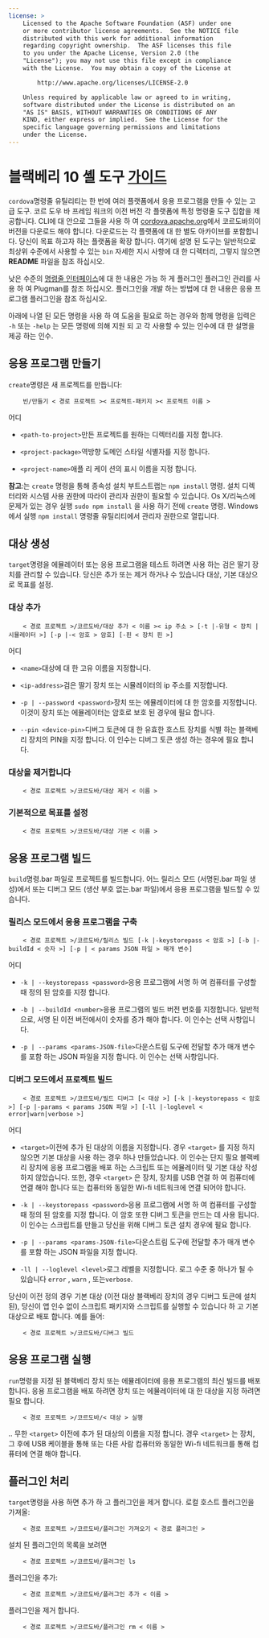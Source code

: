 ```yaml
---
license: >
    Licensed to the Apache Software Foundation (ASF) under one
    or more contributor license agreements.  See the NOTICE file
    distributed with this work for additional information
    regarding copyright ownership.  The ASF licenses this file
    to you under the Apache License, Version 2.0 (the
    "License"); you may not use this file except in compliance
    with the License.  You may obtain a copy of the License at

        http://www.apache.org/licenses/LICENSE-2.0

    Unless required by applicable law or agreed to in writing,
    software distributed under the License is distributed on an
    "AS IS" BASIS, WITHOUT WARRANTIES OR CONDITIONS OF ANY
    KIND, either express or implied.  See the License for the
    specific language governing permissions and limitations
    under the License.
---
```


# 블랙베리 10 셸 도구 <a href="../../../index.html">가이드</a>

`cordova`명령줄 유틸리티는 한 번에 여러 플랫폼에서 응용 프로그램을 만들 수 있는 고급 도구. 코르 도우 바 프레임 워크의 이전 버전 각 플랫폼에 특정 명령줄 도구 집합을 제공합니다. CLI에 대 안으로 그들을 사용 하 여 [cordova.apache.org][1]에서 코르도바의이 버전을 다운로드 해야 합니다. 다운로드는 각 플랫폼에 대 한 별도 아카이브를 포함합니다. 당신이 목표 하고자 하는 플랫폼을 확장 합니다. 여기에 설명 된 도구는 일반적으로 최상위 수준에서 사용할 수 있는 `bin` 자세한 지시 사항에 대 한 디렉터리, 그렇지 않으면 **README** 파일을 참조 하십시오.

 [1]: http://cordova.apache.org

낮은 수준의 <a href="../../cli/index.html">명령줄 인터페이스</a>에 대 한 내용은 가능 하 게 플러그인 플러그인 관리를 사용 하 여 Plugman를 참조 하십시오. 플러그인을 개발 하는 방법에 대 한 내용은 응용 프로그램 플러그인을 참조 하십시오.

아래에 나열 된 모든 명령을 사용 하 여 도움을 필요로 하는 경우와 함께 명령을 입력은 `-h` 또는 `-help` 는 모든 명령에 의해 지원 되 고 각 사용할 수 있는 인수에 대 한 설명을 제공 하는 인수.

## 응용 프로그램 만들기

`create`명령은 새 프로젝트를 만듭니다:

        빈/만들기 < 경로 프로젝트 >< 프로젝트-패키지 >< 프로젝트 이름 >
    

어디

*   `<path-to-project>`만든 프로젝트를 원하는 디렉터리를 지정 합니다.

*   `<project-package>`역방향 도메인 스타일 식별자를 지정 합니다.

*   `<project-name>`애플 리 케이 션의 표시 이름을 지정 합니다.

**참고**:는 `create` 명령을 통해 종속성 설치 부트스트랩는 `npm install` 명령. 설치 디렉터리와 시스템 사용 권한에 따라이 관리자 권한이 필요할 수 있습니다. Os X/리눅스에 문제가 있는 경우 실행 `sudo npm install` 을 사용 하기 전에 `create` 명령. Windows에서 실행 `npm install` 명령줄 유틸리티에서 관리자 권한으로 열립니다.

## 대상 생성

`target`명령을 에뮬레이터 또는 응용 프로그램을 테스트 하려면 사용 하는 검은 딸기 장치를 관리할 수 있습니다. 당신은 추가 또는 제거 하거나 수 있습니다 대상, 기본 대상으로 목표를 설정.

### 대상 추가

        < 경로 프로젝트 >/코르도바/대상 추가 < 이름 >< ip 주소 > [-t |-유형 < 장치 | 시뮬레이터 >] [-p |-< 암호 > 암호] [-핀 < 장치 핀 >]
    

어디

*   `<name>`대상에 대 한 고유 이름을 지정합니다.

*   `<ip-address>`검은 딸기 장치 또는 시뮬레이터의 ip 주소를 지정합니다.

*   `-p | --password <password>`장치 또는 에뮬레이터에 대 한 암호를 지정합니다. 이것이 장치 또는 에뮬레이터는 암호로 보호 된 경우에 필요 합니다.

*   `--pin <device-pin>`디버그 토큰에 대 한 유효한 호스트 장치를 식별 하는 블랙베리 장치의 PIN을 지정 합니다. 이 인수는 디버그 토큰 생성 하는 경우에 필요 합니다.

### 대상을 제거합니다

        < 경로 프로젝트 >/코르도바/대상 제거 < 이름 >
    

### 기본적으로 목표를 설정

        < 경로 프로젝트 >/코르도바/대상 기본 < 이름 >
    

## 응용 프로그램 빌드

`build`명령.bar 파일로 프로젝트를 빌드합니다. 어느 릴리스 모드 (서명된.bar 파일 생성)에서 또는 디버그 모드 (생산 부호 없는.bar 파일)에서 응용 프로그램을 빌드할 수 있습니다.

### 릴리스 모드에서 응용 프로그램을 구축

        < 경로 프로젝트 >/코르도바/릴리스 빌드 [-k |-keystorepass < 암호 >] [-b |-buildId < 숫자 >] [-p | < params JSON 파일 > 매개 변수]
    

어디

*   `-k | --keystorepass <password>`응용 프로그램에 서명 하 여 컴퓨터를 구성할 때 정의 된 암호를 지정 합니다.

*   `-b | --buildId <number>`응용 프로그램의 빌드 버전 번호를 지정합니다. 일반적으로, 서명 된 이전 버전에서이 숫자를 증가 해야 합니다. 이 인수는 선택 사항입니다.

*   `-p | --params <params-JSON-file>`다운스트림 도구에 전달할 추가 매개 변수를 포함 하는 JSON 파일을 지정 합니다. 이 인수는 선택 사항입니다.

### 디버그 모드에서 프로젝트 빌드

        < 경로 프로젝트 >/코르도바/빌드 디버그 [< 대상 >] [-k |-keystorepass < 암호 >] [-p |-params < params JSON 파일 >] [-ll |-loglevel < error|warn|verbose >]
    

어디

*   `<target>`이전에 추가 된 대상의 이름을 지정합니다. 경우 `<target>` 를 지정 하지 않으면 기본 대상을 사용 하는 경우 하나 만들었습니다. 이 인수는 단지 필요 블랙베리 장치에 응용 프로그램을 배포 하는 스크립트 또는 에뮬레이터 및 기본 대상 작성 하지 않았습니다. 또한, 경우 `<target>` 은 장치, 장치를 USB 연결 하 여 컴퓨터에 연결 해야 합니다 또는 컴퓨터와 동일한 Wi-fi 네트워크에 연결 되어야 합니다.

*   `-k | --keystorepass <password>`응용 프로그램에 서명 하 여 컴퓨터를 구성할 때 정의 된 암호를 지정 합니다. 이 암호 또한 디버그 토큰을 만드는 데 사용 됩니다. 이 인수는 스크립트를 만들고 당신을 위해 디버그 토큰 설치 경우에 필요 합니다.

*   `-p | --params <params-JSON-file>`다운스트림 도구에 전달할 추가 매개 변수를 포함 하는 JSON 파일을 지정 합니다.

*   `-ll | --loglevel <level>`로그 레벨을 지정합니다. 로그 수준 중 하나가 될 수 있습니다 `error` , `warn` , 또는`verbose`.

당신이 이전 정의 경우 기본 대상 (이전 대상 블랙베리 장치의 경우 디버그 토큰에 설치 된), 당신이 앱 인수 없이 스크립트 패키지와 스크립트를 실행할 수 있습니다 하 고 기본 대상으로 배포 합니다. 예를 들어:

        < 경로 프로젝트 >/코르도바/디버그 빌드
    

## 응용 프로그램 실행

`run`명령을 지정 된 블랙베리 장치 또는 에뮬레이터에 응용 프로그램의 최신 빌드를 배포 합니다. 응용 프로그램을 배포 하려면 장치 또는 에뮬레이터에 대 한 대상을 지정 하려면 필요 합니다.

        < 경로 프로젝트 >/코르도바/< 대상 > 실행
    

.. 무한 `<target>` 이전에 추가 된 대상의 이름을 지정 합니다. 경우 `<target>` 는 장치, 그 후에 USB 케이블을 통해 또는 다른 사람 컴퓨터와 동일한 Wi-fi 네트워크를 통해 컴퓨터에 연결 해야 합니다.

## 플러그인 처리

`target`명령을 사용 하면 추가 하 고 플러그인을 제거 합니다. 로컬 호스트 플러그인을 가져올:

        < 경로 프로젝트 >/코르도바/플러그인 가져오기 < 경로 플러그인 >
    

설치 된 플러그인의 목록을 보려면

        < 경로 프로젝트 >/코르도바/플러그인 ls
    

플러그인을 추가:

        < 경로 프로젝트 >/코르도바/플러그인 추가 < 이름 >
    

플러그인을 제거 합니다.

        < 경로 프로젝트 >/코르도바/플러그인 rm < 이름 >